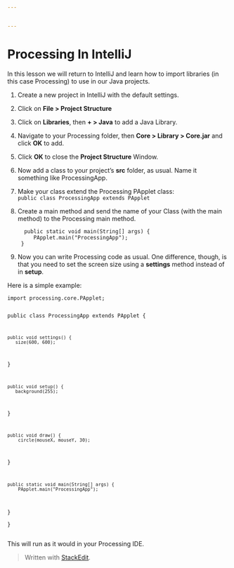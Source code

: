 ```yaml
---


---
```


<h1 id="processing-in-intellij">Processing In IntelliJ</h1>
<p>In this lesson we will return to IntelliJ and learn how to import libraries (in this case Processing) to use in our Java projects.</p>
<ol>
<li>
<p>Create a new project in IntelliJ with the default settings.</p>
</li>
<li>
<p>Click on <strong>File &gt; Project Structure</strong></p>
</li>
<li>
<p>Click on <strong>Libraries</strong>, then <strong>+ &gt; Java</strong> to add a Java Library.</p>
</li>
<li>
<p>Navigate to  your Processing folder, then  <strong>Core &gt; Library &gt; Core.jar</strong> and click <strong>OK</strong> to add.</p>
</li>
<li>
<p>Click <strong>OK</strong> to close the <strong>Project Structure</strong> Window.</p>
</li>
<li>
<p>Now add a class to your project’s <strong>src</strong> folder, as usual. Name it something like ProcessingApp.</p>
</li>
<li>
<p>Make your class extend the Processing PApplet class:<br>
<code>public class ProcessingApp extends PApplet</code></p>
</li>
<li>
<p>Create a main method and send the name of your Class (with the main method) to the Processing main method.</p>
<pre><code>  public static void main(String[] args) {  
     PApplet.main("ProcessingApp");  
 }
</code></pre>
</li>
<li>
<p>Now you can write Processing code as usual. One difference, though, is that you need to set the screen size using a <strong>settings</strong> method instead of in <strong>setup</strong>.</p>
</li>
</ol>
<p>Here is a simple example:</p>
<pre><code>import processing.core.PApplet;  
  
public class ProcessingApp extends PApplet {  
  
    public void settings() {  
       size(600, 600);  
  }  
  
    public void setup() {  
       background(255);  
  }  
  
    public void draw() {  
        circle(mouseX, mouseY, 30);  
  }  
  
    public static void main(String[] args) {  
        PApplet.main("ProcessingApp");  
  }   
}
</code></pre>
<p>This will run as it would in your Processing IDE.</p>
<blockquote>
<p>Written with <a href="https://stackedit.io/">StackEdit</a>.</p>
</blockquote>

